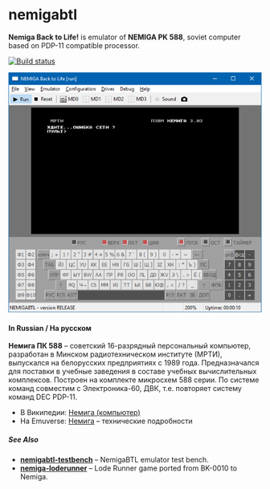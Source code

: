 # nemigabtl
**Nemiga Back to Life!** is emulator of **NEMIGA PK 588**, soviet computer based on PDP-11 compatible processor.

[![Build status](https://ci.appveyor.com/api/projects/status/qh4x31xl9h50trea?svg=true)](https://ci.appveyor.com/project/nzeemin/nemigabtl)

![](screenshot/NemigaBTL.png)

#### In Russian / На русском
**Немига ПК 588** – советский 16-разрядный персональный компьютер,
разработан в Минском радиотехническом институте (МРТИ),
выпускался на белорусских предприятиях с 1989 года.
Предназначался для поставки в учебные заведения в составе учебных вычислительных комплексов.
Построен на комплекте микросхем 588 серии.
По системе команд совместим с Электроника-60, ДВК, т.е. повторяет систему команд DEC PDP-11.

* В Википедии: [Немига (компьютер)](https://ru.wikipedia.org/wiki/%D0%9D%D0%B5%D0%BC%D0%B8%D0%B3%D0%B0_(%D0%BA%D0%BE%D0%BC%D0%BF%D1%8C%D1%8E%D1%82%D0%B5%D1%80))
* На Emuverse: [Немига](http://www.emuverse.ru/wiki/%D0%9D%D0%B5%D0%BC%D0%B8%D0%B3%D0%B0) – технические подробности

##### See Also

* [**nemigabtl-testbench**](https://github.com/nzeemin/nemigabtl-testbench) – NemigaBTL emulator test bench.
* [**nemiga-loderunner**](https://github.com/nzeemin/nemiga-loderunner) – Lode Runner game ported from BK-0010 to Nemiga.
